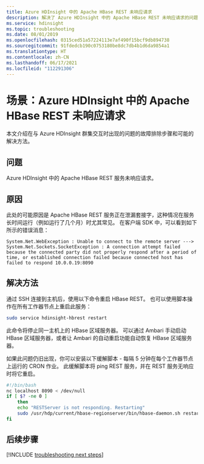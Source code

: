 ```yaml
---
title: Azure HDInsight 中的 Apache HBase REST 未响应请求
description: 解决了 Azure HDInsight 中的 Apache HBase REST 未响应请求的问题。
ms.service: hdinsight
ms.topic: troubleshooting
ms.date: 08/01/2019
ms.openlocfilehash: 0315ced51a57224113e7af490f15bcf9db894738
ms.sourcegitcommit: 91fdedcb190c0753180be8dc7db4b1d6da9854a1
ms.translationtype: HT
ms.contentlocale: zh-CN
ms.lasthandoff: 06/17/2021
ms.locfileid: "112291306"
---
```

# <a name="scenario-apache-hbase-rest-not-responding-to-requests-in-azure-hdinsight"></a>场景：Azure HDInsight 中的 Apache HBase REST 未响应请求

本文介绍在与 Azure HDInsight 群集交互时出现的问题的故障排除步骤和可能的解决方法。

## <a name="issue"></a>问题

Azure HDInsight 中的 Apache HBase REST 服务未响应请求。

## <a name="cause"></a>原因

此处的可能原因是 Apache HBase REST 服务正在泄漏套接字，这种情况在服务长时间运行（例如运行了几个月）时尤其常见。 在客户端 SDK 中，可以看到如下所示的错误消息：

```
System.Net.WebException : Unable to connect to the remote server --->
System.Net.Sockets.SocketException : A connection attempt failed because the connected party did not properly respond after a period of time, or established connection failed because connected host has failed to respond 10.0.0.19:8090
```

## <a name="resolution"></a>解决方法

通过 SSH 连接到主机后，使用以下命令重启 HBase REST。 也可以使用脚本操作在所有工作器节点上重启此服务：

```bash
sudo service hdinsight-hbrest restart
```

此命令将停止同一主机上的 HBase 区域服务器。 可以通过 Ambari 手动启动 HBase 区域服务器，或者让 Ambari 的自动重启功能自动恢复 HBase 区域服务器。

如果此问题仍旧出现，你可以安装以下缓解脚本 - 每隔 5 分钟在每个工作器节点上运行的 CRON 作业。 此缓解脚本将 ping REST 服务，并在 REST 服务无响应时将它重启。

```bash
#!/bin/bash
nc localhost 8090 < /dev/null
if [ $? -ne 0 ]
    then
    echo "RESTServer is not responding. Restarting"
    sudo /usr/hdp/current/hbase-regionserver/bin/hbase-daemon.sh restart rest
fi
```

## <a name="next-steps"></a>后续步骤

[!INCLUDE [troubleshooting next steps](../includes/hdinsight-troubleshooting-next-steps.md)]